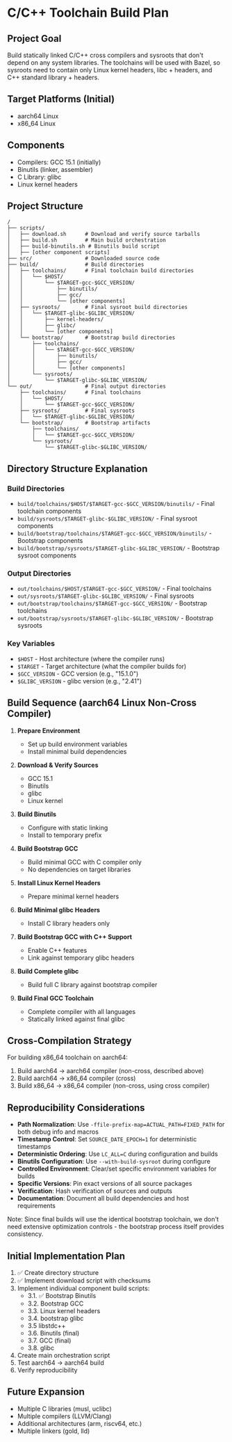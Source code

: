 # C/C++ Toolchain Build Plan

## Project Goal
Build statically linked C/C++ cross compilers and sysroots that don't depend on any system libraries. The toolchains will be used with Bazel, so sysroots need to contain only Linux kernel headers, libc + headers, and C++ standard library + headers.

## Target Platforms (Initial)
- aarch64 Linux
- x86_64 Linux

## Components
- Compilers: GCC 15.1 (initially)
- Binutils (linker, assembler)
- C Library: glibc
- Linux kernel headers

## Project Structure
```
/
├── scripts/
│   ├── download.sh      # Download and verify source tarballs
│   ├── build.sh         # Main build orchestration
│   ├── build-binutils.sh # Binutils build script
│   ├── [other component scripts]
├── src/                 # Downloaded source code
├── build/               # Build directories
│   ├── toolchains/      # Final toolchain build directories
│   │   └── $HOST/
│   │       └── $TARGET-gcc-$GCC_VERSION/
│   │           ├── binutils/
│   │           ├── gcc/
│   │           └── [other components]
│   ├── sysroots/        # Final sysroot build directories
│   │   └── $TARGET-glibc-$GLIBC_VERSION/
│   │       ├── kernel-headers/
│   │       ├── glibc/
│   │       └── [other components]
│   └── bootstrap/       # Bootstrap build directories
│       ├── toolchains/
│       │   └── $TARGET-gcc-$GCC_VERSION/
│       │       ├── binutils/
│       │       ├── gcc/
│       │       └── [other components]
│       └── sysroots/
│           └── $TARGET-glibc-$GLIBC_VERSION/
└── out/                 # Final output directories
    ├── toolchains/      # Final toolchains
    │   └── $HOST/
    │       └── $TARGET-gcc-$GCC_VERSION/
    ├── sysroots/        # Final sysroots
    │   └── $TARGET-glibc-$GLIBC_VERSION/
    └── bootstrap/       # Bootstrap artifacts
        ├── toolchains/
        │   └── $TARGET-gcc-$GCC_VERSION/
        └── sysroots/
            └── $TARGET-glibc-$GLIBC_VERSION/
```

## Directory Structure Explanation

### Build Directories
- `build/toolchains/$HOST/$TARGET-gcc-$GCC_VERSION/binutils/` - Final toolchain components
- `build/sysroots/$TARGET-glibc-$GLIBC_VERSION/` - Final sysroot components
- `build/bootstrap/toolchains/$TARGET-gcc-$GCC_VERSION/binutils/` - Bootstrap components
- `build/bootstrap/sysroots/$TARGET-glibc-$GLIBC_VERSION/` - Bootstrap sysroot components

### Output Directories
- `out/toolchains/$HOST/$TARGET-gcc-$GCC_VERSION/` - Final toolchains
- `out/sysroots/$TARGET-glibc-$GLIBC_VERSION/` - Final sysroots
- `out/bootstrap/toolchains/$TARGET-gcc-$GCC_VERSION/` - Bootstrap toolchains
- `out/bootstrap/sysroots/$TARGET-glibc-$GLIBC_VERSION/` - Bootstrap sysroots

### Key Variables
- `$HOST` - Host architecture (where the compiler runs)
- `$TARGET` - Target architecture (what the compiler builds for)
- `$GCC_VERSION` - GCC version (e.g., "15.1.0")
- `$GLIBC_VERSION` - glibc version (e.g., "2.41")

## Build Sequence (aarch64 Linux Non-Cross Compiler)

1. **Prepare Environment**
   - Set up build environment variables
   - Install minimal build dependencies

2. **Download & Verify Sources**
   - GCC 15.1
   - Binutils
   - glibc
   - Linux kernel

3. **Build Binutils**
   - Configure with static linking
   - Install to temporary prefix

4. **Build Bootstrap GCC**
   - Build minimal GCC with C compiler only
   - No dependencies on target libraries

5. **Install Linux Kernel Headers**
   - Prepare minimal kernel headers

6. **Build Minimal glibc Headers**
   - Install C library headers only

7. **Build Bootstrap GCC with C++ Support**
   - Enable C++ features
   - Link against temporary glibc headers

8. **Build Complete glibc**
   - Build full C library against bootstrap compiler

9. **Build Final GCC Toolchain**
   - Complete compiler with all languages
   - Statically linked against final glibc

## Cross-Compilation Strategy

For building x86_64 toolchain on aarch64:
1. Build aarch64 → aarch64 compiler (non-cross, described above)
2. Build aarch64 → x86_64 compiler (cross)
3. Build x86_64 → x86_64 compiler (non-cross, using cross compiler)

## Reproducibility Considerations

- **Path Normalization**: Use `-ffile-prefix-map=ACTUAL_PATH=FIXED_PATH` for both debug info and macros
- **Timestamp Control**: Set `SOURCE_DATE_EPOCH=1` for deterministic timestamps
- **Deterministic Ordering**: Use `LC_ALL=C` during configuration and builds
- **Binutils Configuration**: Use `--with-build-sysroot` during configure
- **Controlled Environment**: Clear/set specific environment variables for builds
- **Specific Versions**: Pin exact versions of all source packages
- **Verification**: Hash verification of sources and outputs
- **Documentation**: Document all build dependencies and host requirements

Note: Since final builds will use the identical bootstrap toolchain, we don't need extensive optimization controls - the bootstrap process itself provides consistency.

## Initial Implementation Plan

1. ✅ Create directory structure
2. ✅ Implement download script with checksums
3. Implement individual component build scripts:
   - 3.1. ✅ Bootstrap Binutils
   - 3.2. Bootstrap GCC
   - 3.3. Linux kernel headers
   - 3.4. bootstrap glibc
   - 3.5  libstdc++
   - 3.6. Binutils (final)
   - 3.7. GCC (final)
   - 3.8. glibc
4. Create main orchestration script
5. Test aarch64 → aarch64 build
6. Verify reproducibility

## Future Expansion

- Multiple C libraries (musl, uclibc)
- Multiple compilers (LLVM/Clang)
- Additional architectures (arm, riscv64, etc.)
- Multiple linkers (gold, lld)

